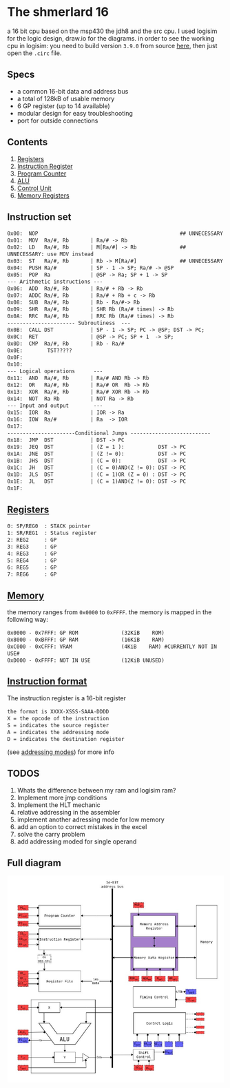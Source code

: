 # The shmerlard 16

a 16 bit cpu based on the msp430 the jdh8 and the src cpu.
I used logisim for the logic design, draw.io for the diagrams.
in order to see the working cpu in logisim: you need to build version `3.9.0` from source [here](https://github.com/logisim-evolution/logisim-evolution/blob/main/docs/developers.md), then just open the `.circ` file.

## Specs

- a common 16-bit data and address bus
- a total of 128kB of usable memory
- 6 GP register (up to 14 available)
- modular design for easy troubleshooting
- port for outside connections

## Contents

1) [Registers](/Wiki/Register-File.md)
2) [Instruction Register](/Wiki/Instruction-Register.md)
3) [Program Counter](/Wiki/Program-Counter.md)
4) [ALU](/Wiki/ALU.md)
5) [Control Unit](/Wiki/ControlUnit.md)
6) [Memory Registers](/Wiki/Memory-Registers.md)

## Instruction set

```text
0x00:  NOP                                              ## UNNECESSARY
0x01:  MOV  Ra/#, Rb       | Ra/# -> Rb
0x02:  LD   Ra/#, Rb       | M[Ra/#] -> Rb              ## UNNECESSARY: use MOV instead
0x03:  ST   Ra/#, Rb       | Rb -> M[Ra/#]              ## UNNECESSARY
0x04:  PUSH Ra/#           | SP - 1 -> SP; Ra/# -> @SP
0x05:  POP  Ra             | @SP -> Ra; SP + 1 -> SP
--- Arithmetic instructions ---
0x06:  ADD  Ra/#, Rb       | Ra/# + Rb -> Rb
0x07:  ADDC Ra/#, Rb       | Ra/# + Rb + c -> Rb
0x08:  SUB  Ra/#, Rb       | Rb - Ra/#-> Rb
0x09:  SHR  Ra/#, Rb       | SHR Rb (Ra/# times) -> Rb
0x0A:  RRC  Ra/#, Rb       | RRC Rb (Ra/# times) -> Rb
---------------------- Subroutiness  ---
0x0B:  CALL DST            | SP - 1 -> SP; PC -> @SP; DST -> PC;   
0x0C:  RET                 | @SP -> PC; SP + 1  -> SP;             
0x0D:  CMP  Ra/#, Rb       | Rb - Ra/#                             
0x0E:        TST?????                       
0x0F:                          
0x10:                          
--- Logical operations      ---
0x11:  AND  Ra/#, Rb       | Ra/# AND Rb -> Rb
0x12:  OR   Ra/#, Rb       | Ra/# OR  Rb -> Rb                  
0x13:  XOR  Ra/#, Rb       | Ra/# XOR Rb -> Rb
0x14:  NOT  Ra Rb          | NOT Ra -> Rb
--- Input and output        ---
0x15:  IOR  Ra             | IOR -> Ra
0x16:  IOW  Ra/#           | Ra  -> IOR         
0x17:         
----------------------Conditional Jumps --------------------------
0x18:  JMP  DST            | DST -> PC  
0x19:  JEQ  DST            | (Z = 1 ):           DST -> PC 
0x1A:  JNE  DST            | (Z != 0):           DST -> PC   
0x1B:  JHS  DST            | (C = 0):            DST -> PC
0x1C:  JH   DST            | (C = 0)AND(Z != 0): DST -> PC
0x1D:  JLS  DST            | (C = 1)OR (Z = 0) : DST -> PC
0x1E:  JL   DST            | (C = 1)AND(Z != 0): DST -> PC
0x1F:                  
```

## [Registers](/Wiki/Register-File.md)

```text
0: SP/REG0  : STACK pointer    
1: SR/REG1  : Status register
2: REG2     : GP
3: REG3     : GP
4: REG3     : GP
5: REG4     : GP
6: REG5     : GP
7: REG6     : GP
```

## [Memory](/Wiki/Memory-Registers.md)

the memory ranges from `0x0000` to `0xFFFF`.
the memory is mapped in the following way:

```text
0x0000 - 0x7FFF: GP ROM              (32KiB    ROM)
0x8000 - 0xBFFF: GP RAM              (16KiB    RAM) 
0xC000 - 0xCFFF: VRAM                (4KiB    RAM) #CURRENTLY NOT IN USE#
0xD000 - 0xFFFF: NOT IN USE          (12KiB UNUSED)
```

## [Instruction format](/Wiki/Instruction-Register.md)

The instruction register is a 16-bit register

```text
the format is XXXX-XSSS-SAAA-DDDD
X = the opcode of the instruction
S = indicates the source register
A = indicates the addressing mode
D = indicates the destination register
```

(see [addressing modes](/Wiki/Instruction-Register.md#addressing-modes)) for more info

## TODOS

1) Whats the difference between my ram and logisim ram?
2) Implement more jmp conditions
3) Implement the HLT mechanic
4) relative addressing in the assembler
5) implement another adressing mode for low memory
6) add an option to correct mistakes in the excel
7) solve the carry problem
8) add addressing moded for single operand

## Full diagram

![text](Diagrams/Main-Diagram.jpg)
